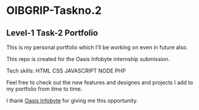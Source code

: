 # OIBGRIP-Taskno.2

## Level-1 Task-2 Portfolio

This is my personal portfolio which I'll be working on even in future also.

This repo is created for the Oasis Infobyte internship submission.

Tech skills: HTML CSS JAVASCRIPT NODE PHP

Feel free to check out the new features and designes and projects I add to my portfolio from time to time.

I thank [Oasis Infobyte](oasisinfobyte.io) for giving me this opportunity.
